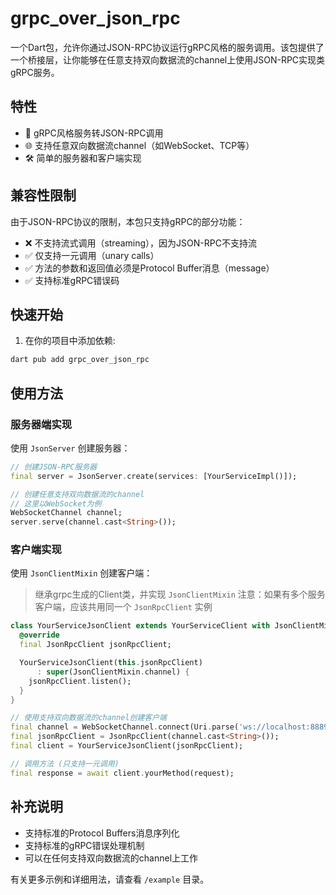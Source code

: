 # grpc_over_json_rpc

一个Dart包，允许你通过JSON-RPC协议运行gRPC风格的服务调用。该包提供了一个桥接层，让你能够在任意支持双向数据流的channel上使用JSON-RPC实现类gRPC服务。

## 特性

- 🔄 gRPC风格服务转JSON-RPC调用
- 🌐 支持任意双向数据流channel（如WebSocket、TCP等）
- 🛠 简单的服务器和客户端实现

## 兼容性限制

由于JSON-RPC协议的限制，本包只支持gRPC的部分功能：

- ❌ 不支持流式调用（streaming），因为JSON-RPC不支持流
- ✅ 仅支持一元调用（unary calls）
- ✅ 方法的参数和返回值必须是Protocol Buffer消息（message）
- ✅ 支持标准gRPC错误码

## 快速开始

1. 在你的项目中添加依赖:

```bash
dart pub add grpc_over_json_rpc
```

## 使用方法

### 服务器端实现

使用 `JsonServer` 创建服务器：

```dart
// 创建JSON-RPC服务器
final server = JsonServer.create(services: [YourServiceImpl()]);

// 创建任意支持双向数据流的channel
// 这里以WebSocket为例
WebSocketChannel channel;
server.serve(channel.cast<String>());
```

### 客户端实现

使用 `JsonClientMixin` 创建客户端：

> 继承grpc生成的Client类，并实现 `JsonClientMixin`
> 注意：如果有多个服务客户端，应该共用同一个 `JsonRpcClient` 实例

```dart
class YourServiceJsonClient extends YourServiceClient with JsonClientMixin {
  @override
  final JsonRpcClient jsonRpcClient;

  YourServiceJsonClient(this.jsonRpcClient)
      : super(JsonClientMixin.channel) {
    jsonRpcClient.listen();
  }
}

// 使用支持双向数据流的channel创建客户端
final channel = WebSocketChannel.connect(Uri.parse('ws://localhost:8889/ws'));
final jsonRpcClient = JsonRpcClient(channel.cast<String>());
final client = YourServiceJsonClient(jsonRpcClient);

// 调用方法 (只支持一元调用)
final response = await client.yourMethod(request);
```

## 补充说明

- 支持标准的Protocol Buffers消息序列化
- 支持标准的gRPC错误处理机制
- 可以在任何支持双向数据流的channel上工作

有关更多示例和详细用法，请查看 `/example` 目录。
